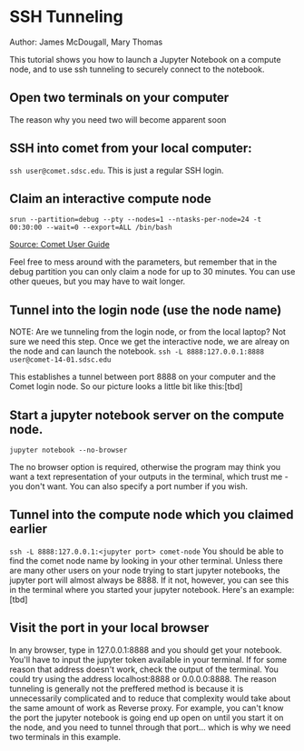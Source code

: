 # SSH Tunneling
Author: James McDougall, Mary Thomas

This tutorial shows you how to launch a Jupyter Notebook on a compute node, and to use ssh tunneling to securely connect to the notebook.

## Open two terminals on your computer
The reason why you need two will become apparent soon

## SSH into comet from your local computer:
`ssh user@comet.sdsc.edu`. This is just a regular SSH login.

## Claim an interactive compute node
`srun --partition=debug --pty --nodes=1 --ntasks-per-node=24 -t 00:30:00 --wait=0 --export=ALL /bin/bash`

[Source: Comet User Guide](https://www.sdsc.edu/support/user_guides/comet.html)

Feel free to mess around with the parameters, but remember that in the debug partition you can only claim a node for up to 30 minutes. You can use other queues, but you may have to wait longer.

## Tunnel into the login node (use the node name)
NOTE: Are we tunneling from the login node, or from the local laptop?
Not sure we need this step. Once we get the interactive node, we are alreay on the node and can launch the notebook. 
`ssh -L 8888:127.0.0.1:8888 user@comet-14-01.sdsc.edu`

This establishes a tunnel between port 8888 on your computer and the Comet login node. So our picture looks a little bit like this:[tbd]

## Start a jupyter notebook server on the compute node.
`jupyter notebook --no-browser`

The no browser option is required, otherwise the program may think you want a text representation of your outputs in the terminal, which trust me - you don't want.  You can also specify a port number if you wish.

## Tunnel into the compute node which you claimed earlier
`ssh -L 8888:127.0.0.1:<jupyter port> comet-node`
You should be able to find the comet node name by looking in your other terminal. Unless there are many other users on your node trying to start jupyter notebooks, the jupyter port will almost always be 8888. If it not, however, you can see this in the terminal where you started your jupyter notebook. Here's an example: [tbd]

## Visit the port in your local browser
In any browser, type in 127.0.0.1:8888 and you should get your notebook. You'll have to input the jupyter token available in your terminal.
If for some reason that address doesn't work, check the output of the terminal. You could try using the address localhost:8888 or 0.0.0.0:8888. The reason tunneling is generally not the preffered method is because it is unnecessarily complicated and to reduce that complexity would take about the same amount of work as Reverse proxy. For example, you can't know the port the jupyter notebook is going end up open on until you start it on the node, and you need to tunnel through that port... which is why we need two terminals in this example.
